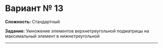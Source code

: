 # Вариант № 13
**Сложность:** Стандартный

**Задание:**  Умножение элементов верхнетреугольной подматрицы на максимальный элемент в нижнетреугольной

---